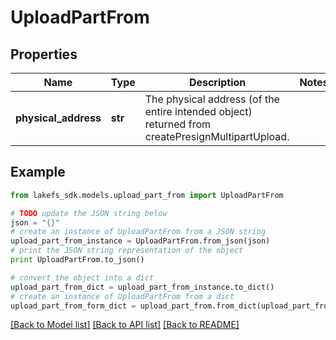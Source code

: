 # UploadPartFrom


## Properties

Name | Type | Description | Notes
------------ | ------------- | ------------- | -------------
**physical_address** | **str** | The physical address (of the entire intended object) returned from createPresignMultipartUpload.  | 

## Example

```python
from lakefs_sdk.models.upload_part_from import UploadPartFrom

# TODO update the JSON string below
json = "{}"
# create an instance of UploadPartFrom from a JSON string
upload_part_from_instance = UploadPartFrom.from_json(json)
# print the JSON string representation of the object
print UploadPartFrom.to_json()

# convert the object into a dict
upload_part_from_dict = upload_part_from_instance.to_dict()
# create an instance of UploadPartFrom from a dict
upload_part_from_form_dict = upload_part_from.from_dict(upload_part_from_dict)
```
[[Back to Model list]](../README.md#documentation-for-models) [[Back to API list]](../README.md#documentation-for-api-endpoints) [[Back to README]](../README.md)



